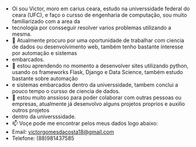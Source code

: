 - Oi sou Victor, moro em carius ceara, estudo na universsidade federal do ceara (UFC), e faço o cursso de engenharia de computação, sou muito familiarizado com a area da
- tecnologia por consseguir resolver varios problemas utilizando a mesma.
- 👀 Atualmente procuro por uma oportunidade de trabalhar com ciencia de dados ou desenvolvimento web, também tenho bastante interesse por automação e sistemas
-  embarcados.
- 🌱 estou aprendendo no momento a desenvolver sites utilizando python, usando os frameworks Flask, Django e Data Science, também estudo bastante sobre automação
-  e sistemas embarcados dentro da universsidade, tambem conclui a pouco tempo o cursso de ciencia de dados.
- 💞️ estou muito anssioso para poder colaborar com outras pessoas ou empresas, atualmente já desenvolvo alguns projetos proprios e auxilio outros projetos
- dentro da universssidade.
- 📫 Voçe pode me encontrar pelos meus dados logo abaixo:
- Email: victorgomesdacosta18@gmail.com
- Telefone: (88)981437585

